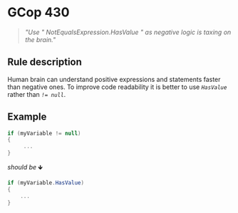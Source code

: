 ﻿# GCop 430

> *"Use \" NotEqualsExpression.HasValue \" as negative logic is taxing on the brain."*

## Rule description

Human brain can understand positive expressions and statements faster than negative ones. To improve code readability it is better to use *`HasValue`* rather than *`!= null`*. 
## Example

```csharp
if (myVariable != null)
{
     ...
}
```

*should be* 🡻

```csharp
if (myVariable.HasValue)
{
    ...
}
```
